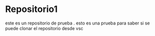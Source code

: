 # Repositorio1
este es un repositorio de prueba .
esto es una prueba para saber si se puede clonar el repositorio desde vsc